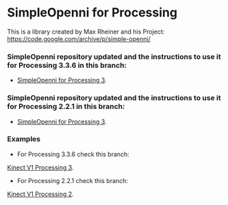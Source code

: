 # SimpleOpenni for Processing 

This is a library created by Max Rheiner and his Project: https://code.google.com/archive/p/simple-openni/

### SimpleOpenni repository updated and the instructions to use it for Processing 3.3.6 in this branch:

*  [SimpleOpenni for Processing 3](https://github.com/totovr/SimpleOpenni/tree/Processing_3.3.6).

### SimpleOpenni repository updated and the instructions to use it for Processing 2.2.1 in this branch:

*  [SimpleOpenni for Processing 3](https://github.com/totovr/SimpleOpenni/tree/Processing_2.2.1).

### Examples 

*  For Processing 3.3.6 check this branch:

[Kinect V1 Processing 3](https://github.com/totovr/Processing/tree/Processing-3.3.6/Kinect/Kinect_SimpleOpenni).

* For Processing 2.2.1 check this branch:

[Kinect V1 Processing 2](https://github.com/totovr/Processing/tree/Processing-2.2.1/Processing%202.2.1/Kinect).
